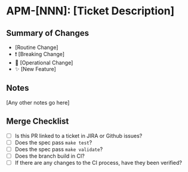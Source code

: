 # APM-[NNN]: [Ticket Description]

## Summary of Changes
* [Routine Change]
* :exclamation: [Breaking Change]
* :robot: [Operational Change]
* :sparkles: [New Feature]

## Notes
[Any other notes go here]

## Merge Checklist
* [ ] Is this PR linked to a ticket in JIRA or Github issues?
* [ ] Does the spec pass `make test`?
* [ ] Does the spec pass `make validate`?
* [ ] Does the branch build in CI?
* [ ] If there are any changes to the CI process, have they been verified?
